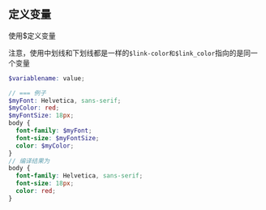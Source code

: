 
## 定义变量
使用$定义变量

注意，使用中划线和下划线都是一样的`$link-color和$link_color`指向的是同一个变量
```scss
$variablename: value;

// === 例子
$myFont: Helvetica, sans-serif;
$myColor: red;
$myFontSize: 18px;
body {
  font-family: $myFont;
  font-size: $myFontSize;
  color: $myColor;
}
// 编译结果为
body {
  font-family: Helvetica, sans-serif;
  font-size: 18px;
  color: red;
}
```